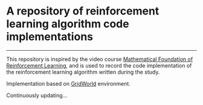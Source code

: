 # A repository of reinforcement learning algorithm code implementations
---
This repository is inspired by the video course [Mathematical Foundation of Reinforcement Learning](https://github.com/MathFoundationRL/Book-Mathematical-Foundation-of-Reinforcement-Learning), 
and is used to record the code implementation of the reinforcement learning algorithm written during the study.

Implementation based on [GridWorld](https://github.com/MathFoundationRL/Book-Mathematical-Foundation-of-Reinforcement-Learning/tree/main/Code%20for%20grid%20world/python_version/src) environment.

Continuously updating...